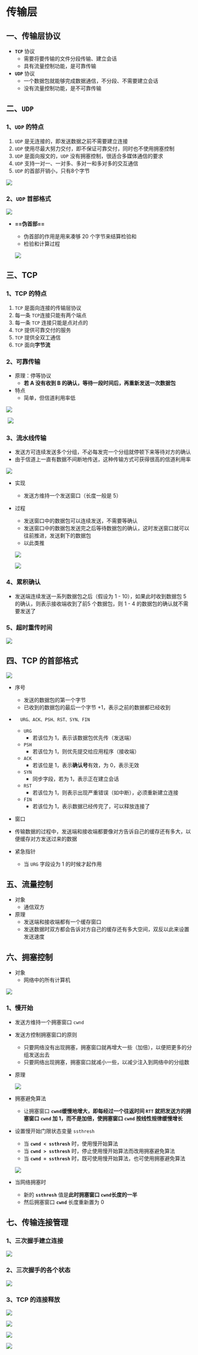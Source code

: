 # 传输层

## 一、传输层协议

* **`TCP`** 协议
    * 需要将要传输的文件分段传输、建立会话
    * 具有流量控制功能，是可靠传输
* **`UDP`** 协议
    * 一个数据包就能够完成数据通信，不分段、不需要建立会话
    * 没有流量控制功能，是不可靠传输



## 二、`UDP` 

### 1、`UDP` 的特点

1. `UDP` 是无连接的，即发送数据之前不需要建立连接
2. `UDP` 使用尽最大努力交付，即不保证可靠交付，同时也不使用拥塞控制
3. `UDP` 是面向报文的，`UDP` 没有拥塞控制，很适合多媒体通信的要求
4. `UDP` 支持一对一、一对多、多对一和多对多的交互通信
5. `UDP` 的首部开销小，只有8个字节

![](images/TIM截图20200409122439.png)



### 2、`UDP` 首部格式

![](images/TIM截图20200409123107.png)

* **==伪首部==**

    * 伪首部的作用是用来凑够 20 个字节来结算检验和
    * 检验和计算过程

    ![](images/TIM截图20200409123555.png)



## 三、TCP

### 1、TCP 的特点

1. `TCP` 是面向连接的传输层协议
2. 每一条 `TCP`连接只能有两个端点
3. 每一条 `TCP` 连接只能是点对点的
4. `TCP` 提供可靠交付的服务
5. `TCP` 提供全双工通信
6. `TCP` 面向**字节流** 



### 2、可靠传输

* 原理：停等协议
    * **若 A 没有收到 B 的确认，等待一段时间后，再重新发送一次数据包** 
* 特点
    * 简单，但信道利用率低

![](images/TIM截图20200410094710.png)



​	![](images/TIM截图20200410095219.png)



### 3、流水线传输

* 发送方可连续发送多个分组，不必每发完一个分组就停顿下来等待对方的确认
* 由于信道上一直有数据不间断地传送，这种传输方式可获得很高的信道利用率

![](images/TIM截图20200410100743.png)



* 实现

    * 发送方维持一个发送窗口（长度一般是 5）

* 过程

    * 发送窗口中的数据包可以连续发送，不需要等确认
    * 发送窗口中的数据包发送完之后等待数据包的确认，这时发送窗口就可以往前推进，发送剩下的数据包
    * 以此类推

    ![](images/TIM截图20200410101208.png)

    ![](images/TIM截图20200410101327.png)



### 4、累积确认

* 发送端连续发送一系列数据包之后（假设为 1 - 10），如果此时收到数据包 5 的确认，则表示接收端收到了前5 个数据包，则 1 - 4 的数据包的确认就不需要发送了



### 5、超时重传时间

![](images/TIM截图20200410124543.png)



## 四、TCP 的首部格式

![](images/TIM截图20200410105135.png)



* 序号
    * 发送的数据包的第一个字节
    * 已收到的数据包的最后一个字节 +1，表示之前的数据都已经收到

* ```
    URG、ACK、PSH、RST、SYN、FIN
    ```

    * `URG` 
        * 若该位为 1，表示该数据包优先传（发送端）
    * `PSH` 
        * 若该位为 1，则优先提交给应用程序（接收端）
    * `ACK` 
        * 若该位是 1，表示**确认号**有效，为 0，表示无效
    * `SYN` 
        * 同步字段，若为 1，表示正在建立会话
    * `RST` 
        * 若该位为 1，则表示出现严重错误（如中断），必须重新建立连接
    * `FIN` 
        * 若该位为 1，表示数据已经传完了，可以释放连接了

* 窗口
    
* 传输数据的过程中，发送端和接收端都要像对方告诉自己的缓存还有多大，以便缓存对方发送过来的数据
    
* 紧急指针
    
    * 当 `URG` 字段设为 1 的时候才起作用

## 五、流量控制

* 对象
    * 通信双方
* 原理
    * 发送端和接收端都有一个缓存窗口
    * 发送数据时双方都会告诉对方自己的缓存还有多大空间，双反以此来设置发送速度



## 六、拥塞控制

* 对象
    * 网络中的所有计算机



![](images/TIM截图20200410145710.png)





### 1、慢开始

* 发送方维持一个拥塞窗口 `cwnd` 
* 发送方控制拥塞窗口的原则
    * 只要网络没有出现拥塞，拥塞窗口就再增大一些（加倍），以便把更多的分组发送出去
    * 只要网络出现拥塞，拥塞窗口就减小一些，以减少注入到网络中的分组数



* 原理

    ![](images/TIM截图20200410150018.png)

* 拥塞避免算法

    * 让拥塞窗口 **`cwnd`**缓慢地增大，即每经过一个往返时间 **`RTT`** 就把发送方的拥塞窗口 **`cwnd`** 加 **1**，而不是加倍，使拥塞窗口 **`cwnd`** 按**线性规律缓慢增长** 

* 设置慢开始门限状态变量  `ssthresh` 

    * 当 **`cwnd < ssthresh`** 时，使用慢开始算法
    * 当 **`cwnd > ssthresh`** 时，停止使用慢开始算法而改用拥塞避免算法
    * 当 **`cwnd = ssthresh`** 时，既可使用慢开始算法，也可使用拥塞避免算法

    ![](images/TIM截图20200410151543.png)



* 当网络拥塞时
    * 新的  **`ssthresh`** 值是**此时拥塞窗口 `cwnd`长度的一半** 
    * 然后拥塞窗口 **`cwnd`** 长度重新置为 0



## 七、传输连接管理

### 1、三次握手建立连接

![](images/TIM截图20200410153806.png)



### 2、三次握手的各个状态

![](images/TIM截图20200410154431.png)





### 3、TCP 的连接释放

![](images/TIM截图20200410154644.png)



![](images/TIM截图20200410154732.png)



![](images/TIM截图20200410154932.png)



![](images/TIM截图20200410154958.png)



